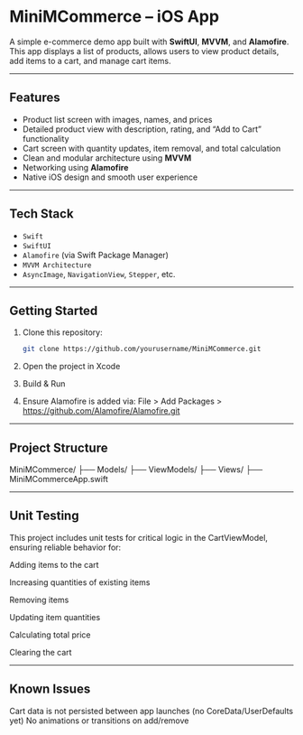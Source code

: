 # MiniMCommerce – iOS App

A simple e-commerce demo app built with **SwiftUI**, **MVVM**, and **Alamofire**. This app displays a list of products, allows users to view product details, add items to a cart, and manage cart items.

---

## Features

- Product list screen with images, names, and prices
- Detailed product view with description, rating, and “Add to Cart” functionality
- Cart screen with quantity updates, item removal, and total calculation
- Clean and modular architecture using **MVVM**
- Networking using **Alamofire**
- Native iOS design and smooth user experience

---

## Tech Stack

- `Swift`
- `SwiftUI`
- `Alamofire` (via Swift Package Manager)
- `MVVM Architecture`
- `AsyncImage`, `NavigationView`, `Stepper`, etc.

---

## Getting Started

1. Clone this repository:
   ```bash
   git clone https://github.com/yourusername/MiniMCommerce.git
   
2. Open the project in Xcode

3. Build & Run

4. Ensure Alamofire is added via:
   File > Add Packages > https://github.com/Alamofire/Alamofire.git

---

## Project Structure

MiniMCommerce/
├── Models/
├── ViewModels/
├── Views/
├── MiniMCommerceApp.swift

---

## Unit Testing
This project includes unit tests for critical logic in the CartViewModel, ensuring reliable behavior for:

Adding items to the cart

Increasing quantities of existing items

Removing items

Updating item quantities

Calculating total price

Clearing the cart

---

## Known Issues

Cart data is not persisted between app launches (no CoreData/UserDefaults yet)
No animations or transitions on add/remove


